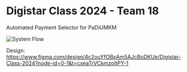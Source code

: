 # Digistar Class 2024 - Team 18
Automated Payment Selector for PaDiUMKM

![System Flow](https://github.com/user-attachments/assets/7797033e-81fc-44c8-a241-dc73c4ba5360)

Design: https://www.figma.com/design/4c2ouYfOBxAm5AJcBoDKUe/Digistar-Class-2024?node-id=0-1&t=cxeaTrVCkmzoltPY-1
